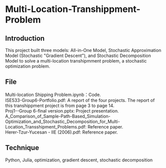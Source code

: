 # Multi-Location-Transhippment-Problem

## Introduction
This project built three models: All-in-One Model, Stochastic Approximation Model (Stochastic "Gradient Descent"), and Stochastic Decomposition Model to solve a multi-location transhipmment problem, a stochastic optimization problem. 


## File
Multi-location Shipping Problem.ipynb：Code.   
ISE533-Group6-Portfolio.pdf: A report of the four projects. The report of this transhippment project is from page 3 to page 14.   
Proj1--Group 6-final version.pptx: Project presentation.   
A_Comparison_of_Sample-Path-Based_Simulation-Optimization_and_Stochastic_Decomposition_for_Multi-Location_Transshipment_Problems.pdf: Reference paper.   
Herer-Tzur-Yucesan - IIE (2006).pdf: Reference paper.

## Technique
Python, Julia, optimization, gradient descent, stochastic decomposition
